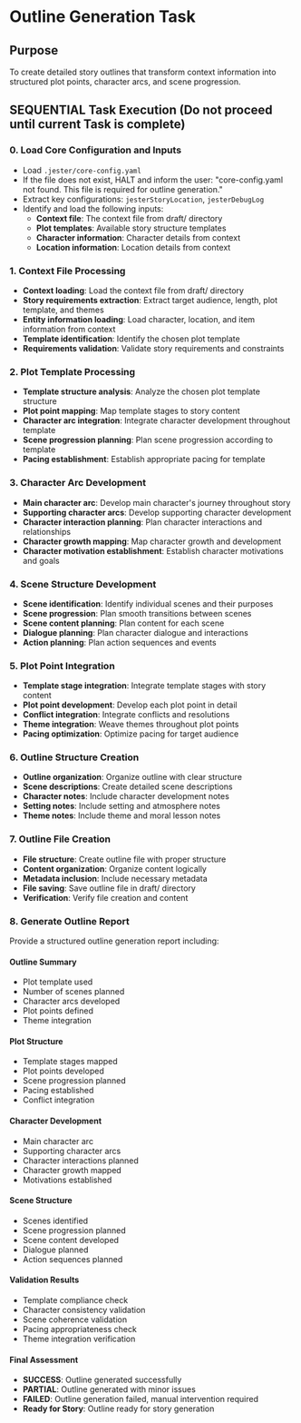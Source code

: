 <!-- Powered by BMAD™ Core -->

# Outline Generation Task

## Purpose

To create detailed story outlines that transform context information into structured plot points, character arcs, and scene progression.

## SEQUENTIAL Task Execution (Do not proceed until current Task is complete)

### 0. Load Core Configuration and Inputs

- Load `.jester/core-config.yaml`
- If the file does not exist, HALT and inform the user: "core-config.yaml not found. This file is required for outline generation."
- Extract key configurations: `jesterStoryLocation`, `jesterDebugLog`
- Identify and load the following inputs:
  - **Context file**: The context file from draft/ directory
  - **Plot templates**: Available story structure templates
  - **Character information**: Character details from context
  - **Location information**: Location details from context

### 1. Context File Processing

- **Context loading**: Load the context file from draft/ directory
- **Story requirements extraction**: Extract target audience, length, plot template, and themes
- **Entity information loading**: Load character, location, and item information from context
- **Template identification**: Identify the chosen plot template
- **Requirements validation**: Validate story requirements and constraints

### 2. Plot Template Processing

- **Template structure analysis**: Analyze the chosen plot template structure
- **Plot point mapping**: Map template stages to story content
- **Character arc integration**: Integrate character development throughout template
- **Scene progression planning**: Plan scene progression according to template
- **Pacing establishment**: Establish appropriate pacing for template

### 3. Character Arc Development

- **Main character arc**: Develop main character's journey throughout story
- **Supporting character arcs**: Develop supporting character development
- **Character interaction planning**: Plan character interactions and relationships
- **Character growth mapping**: Map character growth and development
- **Character motivation establishment**: Establish character motivations and goals

### 4. Scene Structure Development

- **Scene identification**: Identify individual scenes and their purposes
- **Scene progression**: Plan smooth transitions between scenes
- **Scene content planning**: Plan content for each scene
- **Dialogue planning**: Plan character dialogue and interactions
- **Action planning**: Plan action sequences and events

### 5. Plot Point Integration

- **Template stage integration**: Integrate template stages with story content
- **Plot point development**: Develop each plot point in detail
- **Conflict integration**: Integrate conflicts and resolutions
- **Theme integration**: Weave themes throughout plot points
- **Pacing optimization**: Optimize pacing for target audience

### 6. Outline Structure Creation

- **Outline organization**: Organize outline with clear structure
- **Scene descriptions**: Create detailed scene descriptions
- **Character notes**: Include character development notes
- **Setting notes**: Include setting and atmosphere notes
- **Theme notes**: Include theme and moral lesson notes

### 7. Outline File Creation

- **File structure**: Create outline file with proper structure
- **Content organization**: Organize content logically
- **Metadata inclusion**: Include necessary metadata
- **File saving**: Save outline file in draft/ directory
- **Verification**: Verify file creation and content

### 8. Generate Outline Report

Provide a structured outline generation report including:

#### Outline Summary
- Plot template used
- Number of scenes planned
- Character arcs developed
- Plot points defined
- Theme integration

#### Plot Structure
- Template stages mapped
- Plot points developed
- Scene progression planned
- Pacing established
- Conflict integration

#### Character Development
- Main character arc
- Supporting character arcs
- Character interactions planned
- Character growth mapped
- Motivations established

#### Scene Structure
- Scenes identified
- Scene progression planned
- Scene content developed
- Dialogue planned
- Action sequences planned

#### Validation Results
- Template compliance check
- Character consistency validation
- Scene coherence validation
- Pacing appropriateness check
- Theme integration verification

#### Final Assessment
- **SUCCESS**: Outline generated successfully
- **PARTIAL**: Outline generated with minor issues
- **FAILED**: Outline generation failed, manual intervention required
- **Ready for Story**: Outline ready for story generation
